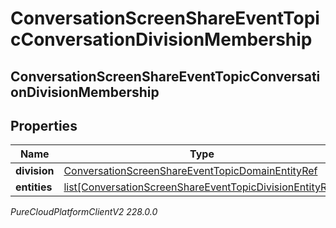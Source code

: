 # ConversationScreenShareEventTopicConversationDivisionMembership

## ConversationScreenShareEventTopicConversationDivisionMembership

## Properties

|Name | Type | Description | Notes|
|------------ | ------------- | ------------- | -------------|
| **division** | [ConversationScreenShareEventTopicDomainEntityRef](ConversationScreenShareEventTopicDomainEntityRef) |  | [optional] |
| **entities** | [list[ConversationScreenShareEventTopicDivisionEntityRef]](ConversationScreenShareEventTopicDivisionEntityRef) |  | [optional] |



_PureCloudPlatformClientV2 228.0.0_
